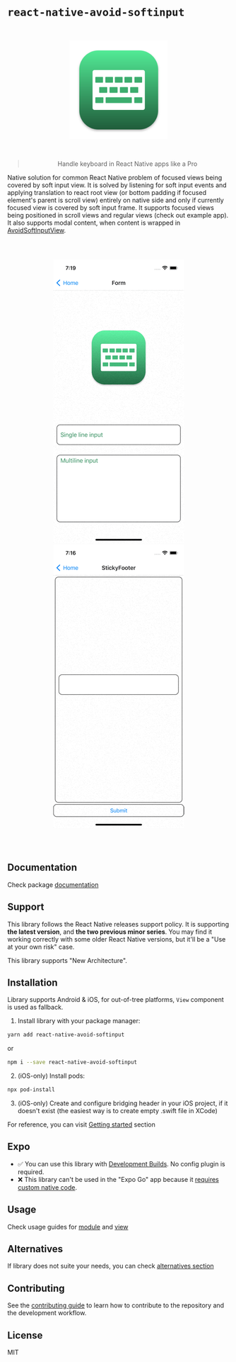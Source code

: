 # `react-native-avoid-softinput`

<div align="center">
  <div style="padding: 30px">
    <img src="./static/AppIcon.svg" alt="React Native Avoid SoftInput logo" width="50%" />
  </div>
  <blockquote>Handle keyboard in React Native apps like a Pro</blockquote>
</div>

Native solution for common React Native problem of focused views being covered by soft input view. It is solved by listening for soft input events and applying translation to react root view (or bottom padding if focused element's parent is scroll view) entirely on native side and only if currently focused view is covered by soft input frame. It supports focused views being positioned in scroll views and regular views (check out example app). It also supports modal content, when content is wrapped in [AvoidSoftInputView](https://mateusz1913.github.io/react-native-avoid-softinput/docs/api/view/).

<div align="center" style="padding: 30px">
  <p align="center">
    <img src="./static/form.gif" alt="Form example" />
    <img src="./static/sticky-footer.gif" alt="Sticky footer example" />
  </p>
</div>

## Documentation

Check package [documentation](https://mateusz1913.github.io/react-native-avoid-softinput/)

## Support

This library follows the React Native releases support policy.
It is supporting **the latest version**, and **the two previous minor series**.
You may find it working correctly with some older React Native versions, but it'll be a "Use at your own risk" case.

This library supports "New Architecture".

## Installation

Library supports Android & iOS, for out-of-tree platforms, `View` component is used as fallback.

1. Install library with your package manager:

```sh
yarn add react-native-avoid-softinput
```

or

```sh
npm i --save react-native-avoid-softinput
```

2. (iOS-only) Install pods:

```sh
npx pod-install
```

3. (iOS-only) Create and configure bridging header in your iOS project, if it doesn't exist (the easiest way is to create empty .swift file in XCode)

For reference, you can visit [Getting started](https://mateusz1913.github.io/react-native-avoid-softinput/docs/guides/) section

## Expo

- ✅ You can use this library with [Development Builds](https://docs.expo.dev/development/introduction/). No config plugin is required.
- ❌ This library can't be used in the "Expo Go" app because it [requires custom native code](https://docs.expo.dev/workflow/customizing/).

## Usage

Check usage guides for [module](https://mateusz1913.github.io/react-native-avoid-softinput/docs/guides/usage-module) and [view](https://mateusz1913.github.io/react-native-avoid-softinput/docs/guides/usage-view)

## Alternatives

If library does not suite your needs, you can check [alternatives section](https://mateusz1913.github.io/react-native-avoid-softinput/docs/guides/alternatives)

## Contributing

See the [contributing guide](CONTRIBUTING.md) to learn how to contribute to the repository and the development workflow.

## License

MIT
